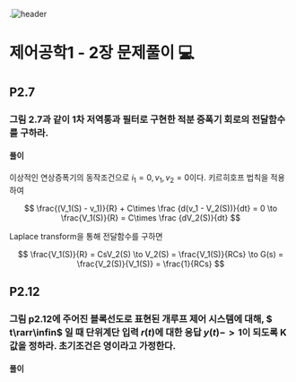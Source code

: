 .![header](https://capsule-render.vercel.app/api?type=wave&color=auto&height=300&section=header&text=Control-Systems-Engineering&fontSize=30)




#  제어공학1 - 2장 문제풀이 :computer: 



## P2.7 
### 그림 2.7과 같이 1차 저역통과 필터로 구현한 적분 증폭기 회로의 전달함수를 구하라.
#### 풀이

이상적인 연상증폭기의 동작조건으로  $i_1 =0,v_1,v_2=0$이다.
키르히호프 법칙을 적용하여 

$$
\frac{(V_1(S) - v_1)}{R} + C\times \frac {d(v_1 - V_2(S))}{dt} = 0 \to \frac{V_1(S)}{R} =  C\times \frac {dV_2(S)}{dt}
$$

Laplace transform을 통해 전달함수를 구하면

$$
\frac{V_1(S)}{R} =  CsV_2(S) \to V_2(S) = \frac{V_1(S)}{RCs} \to G(s) = \frac{V_2(S)}{V_1(S)} = \frac{1}{RCs}
$$


## P2.12
### 그림 p2.12에 주어진 블록선도로 표현된 개루프 제어 시스템에 대해, $ t\rarr\infin$ 일 때 단위계단 입력 $r(t)$에 대한 응답 $y(t) ->1$이 되도록 K값을 정하라. 초기조건은 영이라고 가정한다.
#### 풀이
